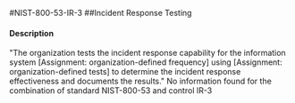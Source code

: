 #NIST-800-53-IR-3
##Incident Response Testing
#### Description
"The organization tests the incident response capability for the information system [Assignment: organization-defined frequency] using [Assignment: organization-defined tests] to determine the incident response effectiveness and documents the results."
No information found for the combination of standard NIST-800-53 and control IR-3
